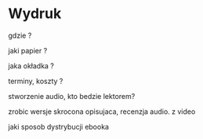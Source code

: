 # Wydruk

gdzie ?

jaki papier ? 

jaka okładka ?


terminy, koszty ?


stworzenie audio, kto bedzie lektorem?

zrobic wersje skrocona opisujaca, recenzja audio.
 z video
 
 
 jaki sposob dystrybucji ebooka
 
 

